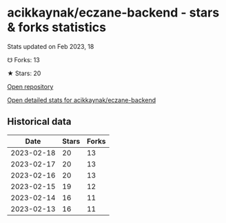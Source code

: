 # acikkaynak/eczane-backend - stars & forks statistics

Stats updated on Feb 2023, 18

☋ Forks: 13

★ Stars: 20

[Open repository](https://github.com/acikkaynak/eczane-backend)

[Open detailed stats for acikkaynak/eczane-backend](https://reviewgithub.com/rep/acikkaynak/eczane-backend)

## Historical data
| Date | Stars | Forks |
|------|-------|-------|
| 2023-02-18 | 20 | 13 | 
| 2023-02-17 | 20 | 13 | 
| 2023-02-16 | 20 | 13 | 
| 2023-02-15 | 19 | 12 | 
| 2023-02-14 | 16 | 11 | 
| 2023-02-13 | 16 | 11 | 

